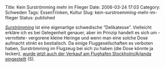 Title: Kein Surströmming mehr im Flieger
Date: 2006-03-24 17:03
Category: Schweden
Tags: EssenTrinken, Kultur
Slug: kein-surstroemming-mehr-im-flieger
Status: published

[*Surströmming*](http://de.wikipedia.org/wiki/Surstr%C3%B6mming) ist
eine eigenartige schwedische “Delikatesse”. Vielleicht erkläre ich es
bei Gelegenheit genauer, aber im Prinzip handelt es sich um -verrottete-
vergorene kleine Heringe und wenn man eine solche Dose aufmacht stinkt
es bestialisch. Da einige Fluggesellschaften es verboten haben,
Surströmming im Flugzeug bei sich zu haben (die Dose könnte ja lecken),
[wurde jetzt auch der Verkauf am Flughafen Stockholm/Arlanda
eingestellt](http://www.dn.se/DNet/jsp/polopoly.jsp?d=1298&a=531690&rss=1400)
(S).

